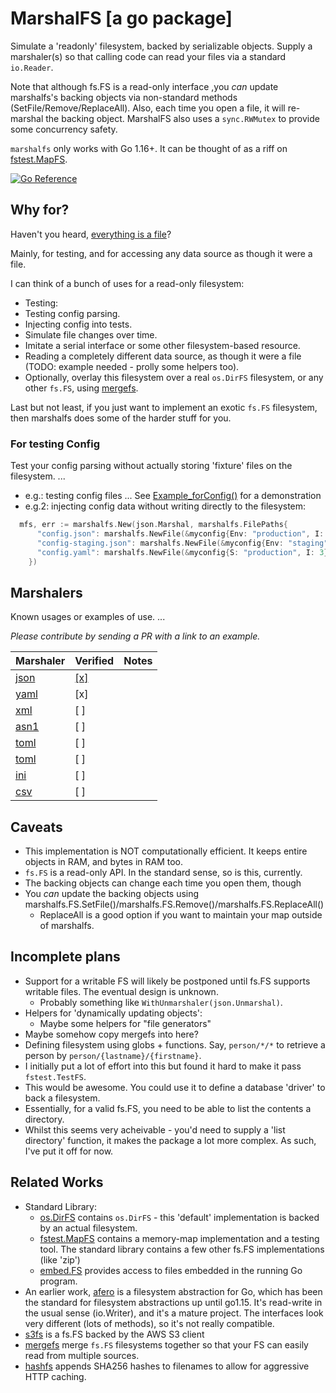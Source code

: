 # MarshalFS [a go package]

Simulate a 'readonly' filesystem, backed by serializable objects. Supply a marshaler(s) so that calling code can read your files via a standard `io.Reader`.

Note that although fs.FS is a read-only interface ,you _can_ update marshalfs's backing objects via non-standard methods (SetFile/Remove/ReplaceAll). Also, each time you open a file, it will re-marshal the backing object. MarshalFS also uses a `sync.RWMutex` to provide some concurrency safety.

`marshalfs` only works with Go 1.16+. It can be thought of as a riff on [fstest.MapFS](https://golang.org/pkg/testing/fstest/#MapFS).

[![Go Reference](https://pkg.go.dev/badge/github.com/laher/marshalfs.svg)](https://pkg.go.dev/github.com/laher/marshalfs)

## Why for?

Haven't you heard, [everything is a file](https://en.wikipedia.org/wiki/Everything_is_a_file)?

Mainly, for testing, and for accessing any data source as though it were a file.

I can think of a bunch of uses for a read-only filesystem:

 * Testing:
  * Testing config parsing.
  * Injecting config into tests.
  * Simulate file changes over time.
  * Imitate a serial interface or some other filesystem-based resource.
 * Reading a completely different data source, as though it were a file (TODO: example needed - prolly some helpers too).
 * Optionally, overlay this filesystem over a real `os.DirFS` filesystem, or any other `fs.FS`, using [mergefs](https://github.com/laher/mergefs).

Last but not least, if you just want to implement an exotic `fs.FS` filesystem, then marshalfs does some of the harder stuff for you.

### For testing Config

Test your config parsing without actually storing 'fixture' files on the filesystem. ...

 * e.g.: testing config files ... See [Example_forConfig()](./example_config_test.go) for a demonstration
 * e.g.2: injecting config data without writing directly to the filesystem:

```go
  mfs, err := marshalfs.New(json.Marshal, marshalfs.FilePaths{
      "config.json": marshalfs.NewFile(&myconfig{Env: "production", I: 3}),
      "config-staging.json": marshalfs.NewFile(&myconfig{Env: "staging", I: 2}),
      "config.yaml": marshalfs.NewFile(&myconfig{S: "production", I: 3}, marshalfs.WithMarshaler(yaml.Marshal)),
    })
```

## Marshalers

Known usages or examples of use. ...

_Please contribute by sending a PR with a link to an example._

| Marshaler | Verified | Notes |
|-----------|----------|-------|
| [json](https://godoc.org/encoding/json) | [[x]](./example_config_test.go) | |
| [yaml](https://godoc.org/gopkg.in/yaml.v2) | [x] | |
| [xml](https://godoc.org/encoding/xml) | [ ] | |
| [asn1](https://godoc.org/encoding/asn1) | [ ] | |
| [toml](https://pkg.go.dev/github.com/pelletier/go-toml) | [ ] | |
| [toml](https://github.com/BurntSushi/toml) | [ ] | |
| [ini](https://github.com/go-ini/ini) | [ ] | |
| [csv](https://pkg.go.dev/github.com/jszwec/csvutil) | [ ] | |

## Caveats

 * This implementation is NOT computationally efficient. It keeps entire objects in RAM, and bytes in RAM too.
 * `fs.FS` is a read-only API. In the standard sense, so is this, currently.
  * The backing objects can change each time you open them, though
  * You _can_ update the backing objects using marshalfs.FS.SetFile()/marshalfs.FS.Remove()/marshalfs.FS.ReplaceAll()
    * ReplaceAll is a good option if you want to maintain your map outside of marshalfs.

## Incomplete plans

 * Support for a writable FS will likely be postponed until fs.FS supports writable files. The eventual design is unknown.
     * Probably something like `WithUnmarshaler(json.Unmarshal)`.
 * Helpers for 'dynamically updating objects':
   * Maybe some helpers for "file generators"
 * Maybe somehow copy mergefs into here?
 * Defining filesystem using globs + functions. Say, `person/*/*` to retrieve a person by `person/{lastname}/{firstname}`.
  * I initially put a lot of effort into this but found it hard to make it pass `fstest.TestFS`.
  * This would be awesome. You could use it to define a database 'driver' to back a filesystem.
  * Essentially, for a valid fs.FS, you need to be able to list the contents a directory.
  * Whilst this seems very acheivable - you'd need to supply a 'list directory' function, it makes the package a lot more complex. As such, I've put it off for now.

## Related Works

 * Standard Library:
   * [os.DirFS](https://tip.golang.org/pkg/os/) contains `os.DirFS` - this 'default' implementation is backed by an actual filesystem.
   * [fstest.MapFS](https://tip.golang.org/pkg/testing/fstest/) contains a memory-map implementation and a testing tool. The standard library contains a few other fs.FS implementations (like 'zip')
   * [embed.FS](https://tip.golang.org/pkg/embed/) provides access to files embedded in the running Go program.
 * An earlier work, [afero](https://github.com/spf13/afero) is a filesystem abstraction for Go, which has been the standard for filesystem abstractions up until go1.15. It's read-write in the usual sense (io.Writer), and it's a mature project. The interfaces look very different (lots of methods), so it's not really compatible.
 * [s3fs](https://github.com/jszwec/s3fs) is a fs.FS backed by the AWS S3 client
 * [mergefs](https://github.com/laher/mergefs) merge `fs.FS` filesystems together so that your FS can easily read from multiple sources.
 * [hashfs](https://pkg.go.dev/github.com/benbjohnson/hashfs) appends SHA256 hashes to filenames to allow for aggressive HTTP caching.
